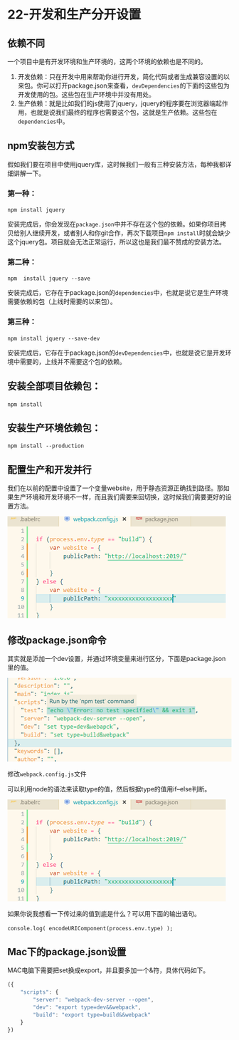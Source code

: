# 22-开发和生产分开设置

## 依赖不同
一个项目中是有开发环境和生产环境的，这两个环境的依赖也是不同的。

1. 开发依赖：只在开发中用来帮助你进行开发，简化代码或者生成兼容设置的以来包。你可以打开package.json来查看，`devDependencies`的下面的这些包为开发使用的包。这些包在生产环境中并没有用处。
2. 生产依赖：就是比如我们的js使用了jquery，jquery的程序要在浏览器端起作用，也就是说我们最终的程序也需要这个包，这就是生产依赖。这些包在`dependencies`中。

## npm安装包方式

假如我们要在项目中使用jquery库，这时候我们一般有三种安装方法，每种我都详细讲解一下。

### 第一种：

`npm install jquery`

安装完成后，你会发现在`package.json`中并不存在这个包的依赖。如果你项目拷贝给别人继续开发，或者别人和你git合作，再次下载项目`npm install`时就会缺少这个jquery包。项目就会无法正常运行，所以这也是我们最不赞成的安装方法。
### 第二种：

`npm  install jquery --save`

安装完成后，它存在于package.json的`dependencies`中，也就是说它是生产环境需要依赖的包（上线时需要的以来包）。

### 第三种：

`npm install jquery --save-dev`

安装完成后，它存在于package.json的`devDependencies`中，也就是说它是开发环境中需要的，上线并不需要这个包的依赖。

## 安装全部项目依赖包：

`npm install`

## 安装生产环境依赖包：

`npm install --production`

## 配置生产和开发并行

我们在以前的配置中设置了一个变量website，用于静态资源正确找到路径。那如果生产环境和开发环境不一样，而且我们需要来回切换，这时候我们需要更好的设置方法。

![1.png][1]


## 修改package.json命令

其实就是添加一个dev设置，并通过环境变量来进行区分，下面是package.json里的值。

![未命名图片.png][2]

修改`webpack.config.js`文件

可以利用node的语法来读取type的值，然后根据type的值用if–else判断。

![3.png][3]

如果你说我想看一下传过来的值到底是什么？可以用下面的输出语句。

`console.log( encodeURIComponent(process.env.type) );`

## Mac下的package.json设置

MAC电脑下需要把set换成export，并且要多加一个&符，具体代码如下。

```javascript
({
	"scripts": {
		"server": "webpack-dev-server --open",
		"dev": "export type=dev&&webpack",
		"build": "export type=build&&webpack"
	}
})
```

  [1]: /images/webpack3/webpack22_01.png
  [2]: /images/webpack3/webpack22_02.png
  [3]: /images/webpack3/webpack22_03.png